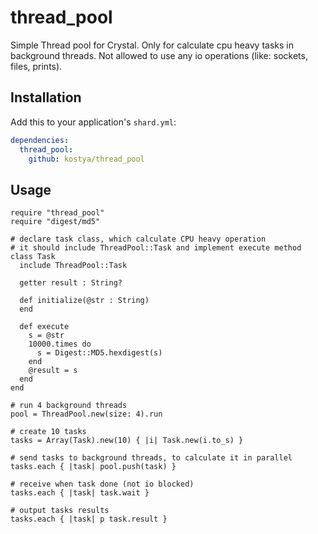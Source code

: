 # thread_pool

Simple Thread pool for Crystal. Only for calculate cpu heavy tasks in background threads. Not allowed to use any io operations (like: sockets, files, prints).

## Installation

Add this to your application's `shard.yml`:

```yaml
dependencies:
  thread_pool:
    github: kostya/thread_pool
```

## Usage

```crystal
require "thread_pool"
require "digest/md5"

# declare task class, which calculate CPU heavy operation
# it should include ThreadPool::Task and implement execute method
class Task
  include ThreadPool::Task

  getter result : String?

  def initialize(@str : String)
  end

  def execute
    s = @str
    10000.times do
      s = Digest::MD5.hexdigest(s)
    end
    @result = s
  end
end

# run 4 background threads
pool = ThreadPool.new(size: 4).run

# create 10 tasks
tasks = Array(Task).new(10) { |i| Task.new(i.to_s) }

# send tasks to background threads, to calculate it in parallel
tasks.each { |task| pool.push(task) }

# receive when task done (not io blocked)
tasks.each { |task| task.wait }

# output tasks results
tasks.each { |task| p task.result }
```
